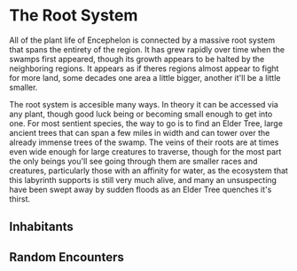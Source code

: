 # The Root System
All of the plant life of Encephelon is connected by a massive root system that spans the entirety of the region. It has grew rapidly over time when the swamps first appeared, though its growth appears to be halted by the neighboring regions. It appears as if theres regions almost appear to fight for more land, some decades one area a little bigger, another it'll be a little smaller.

The root system is accesible many ways. In theory it can be accessed via any plant, though good luck being or becoming small enough to get into one. For most sentient species, the way to go is to find an Elder Tree, large ancient trees that can span a few miles in width and can tower over the already immense trees of the swamp. The veins of their roots are at times even wide enough for large creatures to traverse, though for the most part the only beings you'll see going through them are smaller races and creatures, particularly those with an affinity for water, as the ecosystem that this labyrinth supports is still very much alive, and many an unsuspecting have been swept away by sudden floods as an Elder Tree quenches it's thirst.

## Inhabitants
## Random Encounters
	
